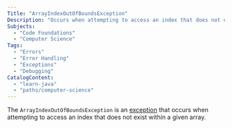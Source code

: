 ```yaml
---
Title: "ArrayIndexOutOfBoundsException"
Description: "Occurs when attempting to access an index that does not exist within a given array."
Subjects:
  - "Code Foundations"
  - "Computer Science"
Tags:
  - "Errors"
  - "Error Handling"
  - "Exceptions"
  - "Debugging"
CatalogContent:
  - "learn-java"
  - "paths/computer-science"
---
```


The `ArrayIndexOutOfBoundsException` is an [exception](https://www.codecademy.com/resources/docs/general/error) that occurs when attempting to access an index that does not exist within a given array.
